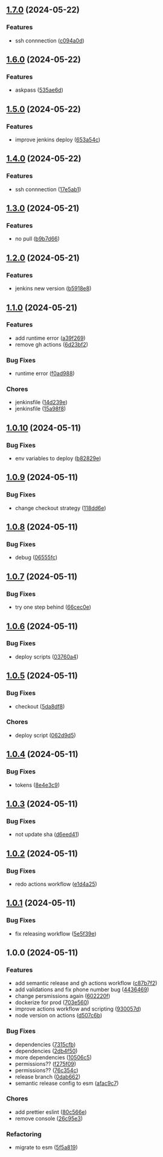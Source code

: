 ## [1.7.0](https://github.com/gusramirez-aplazo/ws-messenger/compare/v1.6.0...v1.7.0) (2024-05-22)


### Features

* ssh connnection ([c094a0d](https://github.com/gusramirez-aplazo/ws-messenger/commit/c094a0d1546fed25564a3f601254df1cbfe75109))

## [1.6.0](https://github.com/gusramirez-aplazo/ws-messenger/compare/v1.5.0...v1.6.0) (2024-05-22)


### Features

* askpass ([535ae6d](https://github.com/gusramirez-aplazo/ws-messenger/commit/535ae6db0143ba0a93e9d464919a4ee1eac6b122))

## [1.5.0](https://github.com/gusramirez-aplazo/ws-messenger/compare/v1.4.0...v1.5.0) (2024-05-22)


### Features

* improve jenkins deploy ([653a54c](https://github.com/gusramirez-aplazo/ws-messenger/commit/653a54cac254ceeb29b4b9e8e04b10037d926450))

## [1.4.0](https://github.com/gusramirez-aplazo/ws-messenger/compare/v1.3.0...v1.4.0) (2024-05-22)


### Features

* ssh connnection ([17e5ab1](https://github.com/gusramirez-aplazo/ws-messenger/commit/17e5ab15025edd6794dc2abf6b746bc78fb03cdf))

## [1.3.0](https://github.com/gusramirez-aplazo/ws-messenger/compare/v1.2.0...v1.3.0) (2024-05-21)


### Features

* no pull ([b9b7d66](https://github.com/gusramirez-aplazo/ws-messenger/commit/b9b7d66ff498fbfeffa1e79d0b7c2dc2b878e967))

## [1.2.0](https://github.com/gusramirez-aplazo/ws-messenger/compare/v1.1.0...v1.2.0) (2024-05-21)


### Features

* jenkins new version ([b5918e8](https://github.com/gusramirez-aplazo/ws-messenger/commit/b5918e83271d70053cf5f0bb515c11008dc2041a))

## [1.1.0](https://github.com/gusramirez-aplazo/ws-messenger/compare/v1.0.10...v1.1.0) (2024-05-21)


### Features

* add runtime error ([a39f269](https://github.com/gusramirez-aplazo/ws-messenger/commit/a39f269c932e81dddc253eb1c37e7016eb38dc90))
* remove gh actions ([6d23bf2](https://github.com/gusramirez-aplazo/ws-messenger/commit/6d23bf2b1cb90980bc4e7abcbaaf693ee444c7ed))


### Bug Fixes

* runtime error ([f0ad988](https://github.com/gusramirez-aplazo/ws-messenger/commit/f0ad988bc5507891fd8d28b7badca9bb059bda91))


### Chores

* jenkinsfile ([14d239e](https://github.com/gusramirez-aplazo/ws-messenger/commit/14d239e1afa4c5d1ed26ec1fe961c2d3eb294015))
* jenkinsfile ([15a98f8](https://github.com/gusramirez-aplazo/ws-messenger/commit/15a98f8a8a5586855aba32d6f1dcdc0abf2f211f))

## [1.0.10](https://github.com/gusramirez-aplazo/ws-messenger/compare/v1.0.9...v1.0.10) (2024-05-11)


### Bug Fixes

* env variables to deploy ([b82829e](https://github.com/gusramirez-aplazo/ws-messenger/commit/b82829e7846fef79335f361dfbd40011bd2d3bb5))

## [1.0.9](https://github.com/gusramirez-aplazo/ws-messenger/compare/v1.0.8...v1.0.9) (2024-05-11)


### Bug Fixes

* change checkout strategy ([118dd6e](https://github.com/gusramirez-aplazo/ws-messenger/commit/118dd6ef22f1ed5d347eca7d3fac5507227ce0bd))

## [1.0.8](https://github.com/gusramirez-aplazo/ws-messenger/compare/v1.0.7...v1.0.8) (2024-05-11)


### Bug Fixes

* debug ([06555fc](https://github.com/gusramirez-aplazo/ws-messenger/commit/06555fccc4d1c1c5948681a27c3988c8154cbe5b))

## [1.0.7](https://github.com/gusramirez-aplazo/ws-messenger/compare/v1.0.6...v1.0.7) (2024-05-11)


### Bug Fixes

* try one step behind ([66cec0e](https://github.com/gusramirez-aplazo/ws-messenger/commit/66cec0ee5ab33ed197c81c5f052ef7c9809f556a))

## [1.0.6](https://github.com/gusramirez-aplazo/ws-messenger/compare/v1.0.5...v1.0.6) (2024-05-11)


### Bug Fixes

* deploy scripts ([03760a4](https://github.com/gusramirez-aplazo/ws-messenger/commit/03760a4d34ea1b95ba82bffff2c38db74cbe6554))

## [1.0.5](https://github.com/gusramirez-aplazo/ws-messenger/compare/v1.0.4...v1.0.5) (2024-05-11)


### Bug Fixes

* checkout ([5da8df8](https://github.com/gusramirez-aplazo/ws-messenger/commit/5da8df8f184c918e221cf656829d503f6941dfdf))


### Chores

* deploy script ([062d9d5](https://github.com/gusramirez-aplazo/ws-messenger/commit/062d9d5d7047fccae97cfad24304e7fac39a5a3c))

## [1.0.4](https://github.com/gusramirez-aplazo/ws-messenger/compare/v1.0.3...v1.0.4) (2024-05-11)


### Bug Fixes

* tokens ([8e4e3c9](https://github.com/gusramirez-aplazo/ws-messenger/commit/8e4e3c978f53d7a37ad752162a5d329cc96ccaf0))

## [1.0.3](https://github.com/gusramirez-aplazo/ws-messenger/compare/v1.0.2...v1.0.3) (2024-05-11)


### Bug Fixes

* not update sha ([d6eed41](https://github.com/gusramirez-aplazo/ws-messenger/commit/d6eed4173908e350167efac913955c5ed4789121))

## [1.0.2](https://github.com/gusramirez-aplazo/ws-messenger/compare/v1.0.1...v1.0.2) (2024-05-11)


### Bug Fixes

* redo actions workflow ([e1d4a25](https://github.com/gusramirez-aplazo/ws-messenger/commit/e1d4a25d63b1afb85c23e166bf1ae0398a5b8ba8))

## [1.0.1](https://github.com/gusramirez-aplazo/ws-messenger/compare/v1.0.0...v1.0.1) (2024-05-11)


### Bug Fixes

* fix releasing workflow ([5e5f39e](https://github.com/gusramirez-aplazo/ws-messenger/commit/5e5f39ee922b05435bee9f8b41491b9122edd101))

## 1.0.0 (2024-05-11)


### Features

* add semantic release and gh actions workflow ([c87b7f2](https://github.com/gusramirez-aplazo/ws-messenger/commit/c87b7f2c1034db43f6ca604e7a3a9a8101be1a88))
* add validations and fix phone number bug ([4436469](https://github.com/gusramirez-aplazo/ws-messenger/commit/44364699040e332c94b465978f6b60b397c10f8a))
* change persmissions again ([602220f](https://github.com/gusramirez-aplazo/ws-messenger/commit/602220f67ddf56d526c0f4bd1eab5e40f8a4537a))
* dockerize for prod ([703e560](https://github.com/gusramirez-aplazo/ws-messenger/commit/703e56033d8b1ee05bcd45064a783133bf9acad4))
* improve actions workflow and scripting ([930057d](https://github.com/gusramirez-aplazo/ws-messenger/commit/930057d14a4ea82c9523f9f0df9608d7ffcb3ba2))
* node version on actions ([d507c6b](https://github.com/gusramirez-aplazo/ws-messenger/commit/d507c6b56b9005d7b71f3743c2174232c9c2584b))


### Bug Fixes

* dependencies ([7315cfb](https://github.com/gusramirez-aplazo/ws-messenger/commit/7315cfbf74feaad6ac2796c8e06b137de4e20b12))
* dependencies ([2db4f50](https://github.com/gusramirez-aplazo/ws-messenger/commit/2db4f50b3363caf305cbbca7fbb02dadf2c3c37e))
* more dependencies ([10506c5](https://github.com/gusramirez-aplazo/ws-messenger/commit/10506c5f10eb7393951cab4080525cc391ffce70))
* permissions?? ([f275f09](https://github.com/gusramirez-aplazo/ws-messenger/commit/f275f0991f1c8a545308742f1e925d6ee15101ad))
* permissions?? ([76c354c](https://github.com/gusramirez-aplazo/ws-messenger/commit/76c354cbc60617ce44535cb605465fe8afb523c4))
* release branch ([0dab662](https://github.com/gusramirez-aplazo/ws-messenger/commit/0dab66260cc8e29c7690fc93d42aa7c890d4f0b0))
* semantic release config to esm ([afac9c7](https://github.com/gusramirez-aplazo/ws-messenger/commit/afac9c727daf4d1d91ba465d46ad4c8b38ba94fd))


### Chores

* add prettier eslint ([80c566e](https://github.com/gusramirez-aplazo/ws-messenger/commit/80c566e4426b681b555fd83ac1891b1ec31841ed))
* remove console ([26c95e3](https://github.com/gusramirez-aplazo/ws-messenger/commit/26c95e3ad89d6973f6e6fffe510a79925675146d))


### Refactoring

* migrate to esm ([5f5a819](https://github.com/gusramirez-aplazo/ws-messenger/commit/5f5a8191dd860298766337521f1a51468f0d270b))
